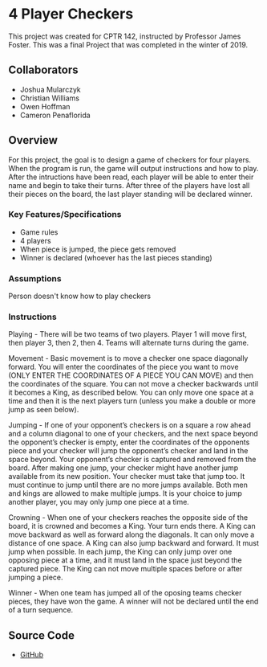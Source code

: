 # 4 Player Checkers

This project was created for CPTR 142, instructed by Professor James Foster. This was a final Project that was completed in the winter of 2019.

## Collaborators

* Joshua Mularczyk
* Christian Williams
* Owen Hoffman
* Cameron Penaflorida

## Overview

For this project, the goal is to design a game of checkers for four players. When the program is run, the game will output instructions and how to play. After the intructions have been read, each player will be able to enter their name and begin to take their turns. After three of the players have lost all their pieces on the board, the last player standing will be declared winner.

### Key Features/Specifications

* Game rules
* 4 players
* When piece is jumped, the piece gets removed
* Winner is declared (whoever has the last pieces standing)

### Assumptions

Person doesn't know how to play checkers

### Instructions

Playing  - There will be two teams of two players. 
Player 1 will move first, then player 3, then 2, then 4.
Teams will alternate turns during the game.

Movement - Basic movement is to move a checker one space diagonally forward.
You will enter the coordinates of the piece you want to move
(ONLY ENTER THE COORDINATES OF A PIECE YOU CAN MOVE) 
and then the coordinates of the square.
You can not move a checker backwards until it becomes a King, as described below.
You can only move one space at a time and then it is the next players turn
(unless you make a double or more jump as seen below).

Jumping - If one of your opponent’s checkers is on a square a row ahead and a column
diagonal to one of your checkers, and the next space beyond the opponent’s checker is
empty, enter the coordinates of the opponents piece and your checker will jump the
opponent’s checker and land in the space beyond.
Your opponent’s checker is captured and removed from the board.
After making one jump, your checker might have another jump available from its new position.
Your checker must take that jump too. 
It must continue to jump until there are no more jumps available.
Both men and kings are allowed to make multiple jumps.
It is your choice to jump another player, you may only jump one piece at a time.

Crowning - When one of your checkers reaches the opposite side of the board, it is crowned and becomes a King.
Your turn ends there. A King can move backward as well as forward along the diagonals.
It can only move a distance of one space. A King can also jump backward and forward. It must 
jump when possible. In each jump, the King can only jump over one opposing piece at a time, 
and it must land in the space just beyond the captured piece. The King can not move multiple spaces before or
after jumping a piece.

Winner - When one team has jumped all of the oposing teams checker pieces, they have won the game.
A winner will not be declared until the end of a turn sequence.

## Source Code

- [GitHub]()

